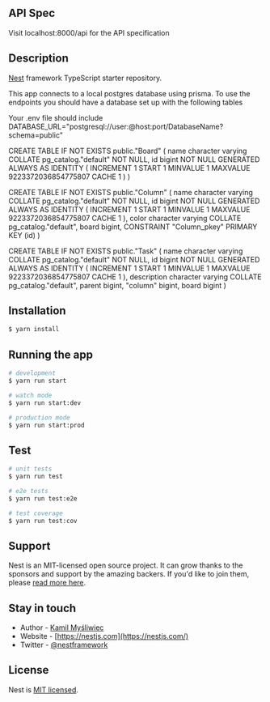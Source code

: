 ## API Spec

Visit localhost:8000/api for the API specification
## Description

[Nest](https://github.com/nestjs/nest) framework TypeScript starter repository.


This app connects to a local postgres database using prisma. To use the endpoints you should have a database set up with the following tables

Your .env file should include DATABASE_URL="postgresql://user:@host:port/DatabaseName?schema=public"

CREATE TABLE IF NOT EXISTS public."Board"
(
    name character varying COLLATE pg_catalog."default" NOT NULL,
    id bigint NOT NULL GENERATED ALWAYS AS IDENTITY ( INCREMENT 1 START 1 MINVALUE 1 MAXVALUE 9223372036854775807 CACHE 1 )
)

CREATE TABLE IF NOT EXISTS public."Column"
(
    name character varying COLLATE pg_catalog."default" NOT NULL,
    id bigint NOT NULL GENERATED ALWAYS AS IDENTITY ( INCREMENT 1 START 1 MINVALUE 1 MAXVALUE 9223372036854775807 CACHE 1 ),
    color character varying COLLATE pg_catalog."default",
    board bigint,
    CONSTRAINT "Column_pkey" PRIMARY KEY (id)
)

CREATE TABLE IF NOT EXISTS public."Task"
(
    name character varying COLLATE pg_catalog."default" NOT NULL,
    id bigint NOT NULL GENERATED ALWAYS AS IDENTITY ( INCREMENT 1 START 1 MINVALUE 1 MAXVALUE 9223372036854775807 CACHE 1 ),
    description character varying COLLATE pg_catalog."default",
    parent bigint,
    "column" bigint,
    board bigint
)

## Installation

```bash
$ yarn install
```

## Running the app

```bash
# development
$ yarn run start

# watch mode
$ yarn run start:dev

# production mode
$ yarn run start:prod
```

## Test

```bash
# unit tests
$ yarn run test

# e2e tests
$ yarn run test:e2e

# test coverage
$ yarn run test:cov
```

## Support

Nest is an MIT-licensed open source project. It can grow thanks to the sponsors and support by the amazing backers. If you'd like to join them, please [read more here](https://docs.nestjs.com/support).

## Stay in touch

- Author - [Kamil Myśliwiec](https://kamilmysliwiec.com)
- Website - [https://nestjs.com](https://nestjs.com/)
- Twitter - [@nestframework](https://twitter.com/nestframework)

## License

Nest is [MIT licensed](LICENSE).

